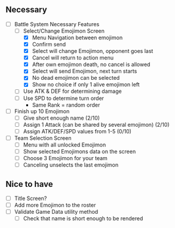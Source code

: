 ## Necessary

- [ ] Battle System Necessary Features
  - [ ] Select/Change Emojimon Screen
    - [x] Menu Navigation between emojimon
    - [x] Confirm send
    - [x] Select will change Emojimon, opponent goes last
    - [x] Cancel will return to action menu
    - [x] After own emojimon death, no cancel is allowed
    - [x] Select will send Emojimon, next turn starts
    - [x] No dead emojimon can be selected
    - [x] Show no choice if only 1 alive emojimon left
  - [ ] Use ATK & DEF for determining damage
  - [ ] Use SPD to determine turn order
    - Same Rank = random order

- [ ] Finish up 10 Emojimon
  - [ ] Give short enough name (2/10)
  - [ ] Assign 1 Attack (can be shared by several emojimon) (2/10)
  - [ ] Assign ATK/DEF/SPD values from 1-5 (0/10)

- [ ] Team Selection Screen
  - [ ] Menu with all unlocked Emojimon
  - [ ] Show selected Emojimons data on the screen
  - [ ] Choose 3 Emojimon for your team
  - [ ] Canceling unselects the last emojimon

## Nice to have
- [ ] Title Screen?
- [ ] Add more Emojimon to the roster
- [ ] Validate Game Data utility method
  - [ ] Check that name is short enough to be rendered
